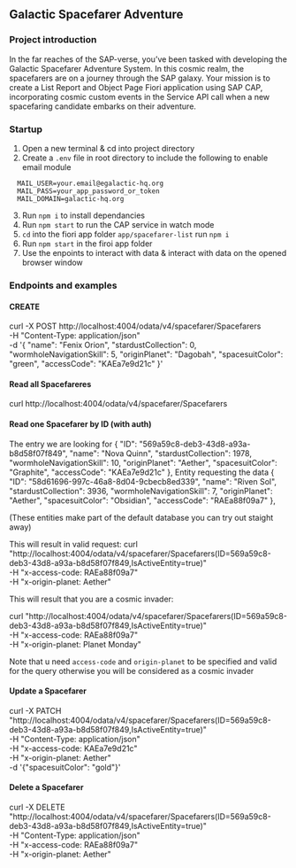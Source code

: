 ## Galactic Spacefarer Adventure

### Project introduction

In the far reaches of the SAP-verse, you’ve been tasked with developing the Galactic Spacefarer Adventure
System. In this cosmic realm, the spacefarers are on a journey through the SAP galaxy. Your mission is to
create a List Report and Object Page Fiori application using SAP CAP, incorporating cosmic custom events
in the Service API call when a new spacefaring candidate embarks on their adventure.

### Startup

1. Open a new terminal & cd into project directory
2. Create a `.env` file in root directory to include the following to enable email module

```
  MAIL_USER=your.email@egalactic-hq.org
  MAIL_PASS=your_app_password_or_token
  MAIL_DOMAIN=galactic-hq.org
```

3. Run `npm i` to install dependancies
4. Run `npm start` to run the CAP service in watch mode
5. `cd` into the fiori app folder `app/spacefarer-list` run `npm i`
6. Run `npm start` in the firoi app folder
7. Use the enpoints to interact with data & interact with data on the opened browser window

### Endpoints and examples

#### CREATE

curl -X POST http://localhost:4004/odata/v4/spacefarer/Spacefarers \
  -H "Content-Type: application/json" \
  -d '{
    "name": "Fenix Orion",
    "stardustCollection": 0,
    "wormholeNavigationSkill": 5,
    "originPlanet": "Dagobah",
    "spacesuitColor": "green",
    "accessCode": "KAEa7e9d21c"
  }'

#### Read all Spacefareres

curl http://localhost:4004/odata/v4/spacefarer/Spacefarers

#### Read one Spacefarer by ID (with auth)

The entry we are looking for
  {
    "ID": "569a59c8-deb3-43d8-a93a-b8d58f07f849",
    "name": "Nova Quinn",
    "stardustCollection": 1978,
    "wormholeNavigationSkill": 10,
    "originPlanet": "Aether",
    "spacesuitColor": "Graphite",
    "accessCode": "KAEa7e9d21c"
  },
Entity requesting the data
  {
    "ID": "58d61696-997c-46a8-8d04-9cbecb8ed339",
    "name": "Riven Sol",
    "stardustCollection": 3936,
    "wormholeNavigationSkill": 7,
    "originPlanet": "Aether",
    "spacesuitColor": "Obsidian",
    "accessCode": "RAEa88f09a7"
  },

(These entities make part of the default database you can try out staight away)

This will result in valid request:
curl "http://localhost:4004/odata/v4/spacefarer/Spacefarers(ID=569a59c8-deb3-43d8-a93a-b8d58f07f849,IsActiveEntity=true)" \
  -H "x-access-code: RAEa88f09a7" \
  -H "x-origin-planet: Aether"

This will result that you are a cosmic invader:

curl "http://localhost:4004/odata/v4/spacefarer/Spacefarers(ID=569a59c8-deb3-43d8-a93a-b8d58f07f849,IsActiveEntity=true)" \
  -H "x-access-code: RAEa88f09a7" \
  -H "x-origin-planet: Planet Monday"

Note that u need `access-code` and `origin-planet` to be specified and valid for the query otherwise you will
be considered as a cosmic invader

#### Update a Spacefarer

curl -X PATCH "http://localhost:4004/odata/v4/spacefarer/Spacefarers(ID=569a59c8-deb3-43d8-a93a-b8d58f07f849,IsActiveEntity=true)" \
  -H "Content-Type: application/json" \
  -H "x-access-code: KAEa7e9d21c" \
  -H "x-origin-planet: Aether" \
  -d '{"spacesuitColor": "gold"}'

#### Delete a Spacefarer

curl -X DELETE "http://localhost:4004/odata/v4/spacefarer/Spacefarers(ID=569a59c8-deb3-43d8-a93a-b8d58f07f849,IsActiveEntity=true)" \
  -H "Content-Type: application/json" \
  -H "x-access-code: RAEa88f09a7" \
  -H "x-origin-planet: Aether"